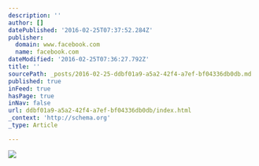 ```yaml
---
description: ''
author: []
datePublished: '2016-02-25T07:37:52.284Z'
publisher:
  domain: www.facebook.com
  name: facebook.com
dateModified: '2016-02-25T07:36:27.792Z'
title: ''
sourcePath: _posts/2016-02-25-ddbf01a9-a5a2-42f4-a7ef-bf04336db0db.md
published: true
inFeed: true
hasPage: true
inNav: false
url: ddbf01a9-a5a2-42f4-a7ef-bf04336db0db/index.html
_context: 'http://schema.org'
_type: Article

---
```

![](https://scontent-lax3-1.xx.fbcdn.net/hphotos-xfa1/v/t1.0-9/11885202_10206218708521688_472666104486045900_n.jpg?oh=230d03808270126238aaac8173f387b2&oe=576B5A90)